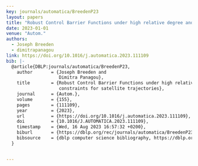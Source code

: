 ```yaml
---
key: journals/automatica/BreedenP23
layout: papers
title: "Robust Control Barrier Functions under high relative degree and input constraints for satellite trajectories."
date: 2023-01-01
venue: "Autom."
authors:
  - Joseph Breeden
  - dimitrapanagou
link: https://doi.org/10.1016/j.automatica.2023.111109
bib: |-
  @article{DBLP:journals/automatica/BreedenP23,
    author       = {Joseph Breeden and
                    Dimitra Panagou},
    title        = {Robust Control Barrier Functions under high relative degree and input
                    constraints for satellite trajectories},
    journal      = {Autom.},
    volume       = {155},
    pages        = {111109},
    year         = {2023},
    url          = {https://doi.org/10.1016/j.automatica.2023.111109},
    doi          = {10.1016/J.AUTOMATICA.2023.111109},
    timestamp    = {Wed, 16 Aug 2023 16:57:32 +0200},
    biburl       = {https://dblp.org/rec/journals/automatica/BreedenP23.bib},
    bibsource    = {dblp computer science bibliography, https://dblp.org}
  }


---
```

